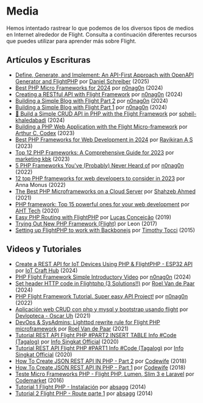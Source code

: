 # Media

Hemos intentado rastrear lo que podemos de los diversos tipos de medios en Internet alrededor de Flight. Consulta a continuación diferentes recursos que puedes utilizar para aprender más sobre Flight.

## Artículos y Escrituras

- [Define, Generate, and Implement: An API-First Approach with OpenAPI Generator and FlightPHP](https://dev.to/danielsc/define-generate-and-implement-an-api-first-approach-with-openapi-generator-and-flightphp-1fb3) por [Daniel Schreiber](https://github.com/daniel-sc) (2025)
- [Best PHP Micro Frameworks for 2024](https://dev.to/n0nag0n/best-php-micro-frameworks-for-2024-19h6) por [n0nag0n](https://github.com/n0nag0n) (2024)
- [Creating a RESTful API with Flight Framework](https://dev.to/n0nag0n/creating-a-restful-api-with-flight-framework-56lj) por [n0nag0n](https://github.com/n0nag0n) (2024)
- [Building a Simple Blog with Flight Part 2](https://dev.to/n0nag0n/building-a-simple-blog-with-flight-part-2-5acb) por [n0nag0n](https://github.com/n0nag0n) (2024)
- [Building a Simple Blog with Flight Part 1](https://dev.to/n0nag0n/building-a-simple-blog-with-flight-part-1-4ap8) por [n0nag0n](https://github.com/n0nag0n) (2024)
- [🚀 Build a Simple CRUD API in PHP with the Flight Framework](https://dev.to/soheilkhaledabadi/build-a-simple-crud-api-in-php-with-the-flight-framework-5fnk) por [soheil-khaledabadi](https://dev.to/soheilkhaledabadi) (2024)
- [Building a PHP Web Application with the Flight Micro-framework](https://reintech.io/blog/building-php-web-application-flight-micro-framework) por [Arthur C. Codex](https://reintech.io/blog/author/arthur-c-codex) (2023)
- [Best PHP Frameworks for Web Development in 2024](https://www.simplilearn.com/tutorials/php-tutorial/php-framework) por [Ravikiran A S](https://www.simplilearn.com/tutorials/php-tutorial/php-framework) (2023)
- [Top 12 PHP Frameworks: A Comprehensive Guide for 2023](https://marketingkbk1.medium.com/top-12-php-frameworks-a-comprehensive-guide-for-2023-73746e49a1dd) por [marketing kbk](https://marketingkbk1.medium.com/) (2023)
- [5 PHP Frameworks You've (Probably) Never Heard of](https://dev.to/n0nag0n/5-php-frameworks-youve-probably-never-heard-of-3jc1) por [n0nag0n](https://github.com/n0nag0n) (2022)
- [12 top PHP frameworks for web developers to consider in 2023](https://raygun.com/blog/top-php-frameworks/) por Anna Monus (2022)
- [The Best PHP Microframeworks on a Cloud Server](https://www.cloudways.com/blog/php-micro-framework/) por [Shahzeb Ahmed](https://www.cloudways.com/blog/author/shahzebahmed/) (2021)
- [PHP framework: Top 15 powerful ones for your web development](https://blog.arrowhitech.com/php-framework-top-15-powerful-ones-for-your-web-development-2020/) por [AHT Tech](https://blog.arrowhitech.com/author/aht-tech/) (2020)
- [Easy PHP Routing with FlightPHP](https://lucasrconceicao.medium.com/easy-php-routing-with-flightphp-344a86a1a449) por [Lucas Conceição](https://lucasrconceicao.medium.com/) (2019)
- [Trying Out New PHP Framework (Flight)](https://scaledimages.com/post/2017-09-20-trying-out-new-php-framework-flight/) por Leon (2017)
- [Setting up FlightPHP to work with Backbonejs](https://timothytocci.com/category/flightphp/) por [Timothy Tocci](https://timothytocci.com/author/timothytocci/) (2015)

## Videos y Tutoriales

- [Create a REST API for IoT Devices Using PHP & FlightPHP - ESP32 API](https://www.youtube.com/watch?v=VpsuaIH0EiU) por [IoT Craft Hub](https://www.youtube.com/@IoTCraftHub) (2024)
- [PHP Flight Framework Simple Introductory Video](https://www.youtube.com/watch?v=VCztp1QLC2c) por [n0nag0n](https://www.youtube.com/@n0nag0n) (2024)
- [Set header HTTP code in Flightphp (3 Solutions!!)](https://www.youtube.com/watch?v=g1i0iy3LqKo) por [Roel Van de Paar](https://www.youtube.com/@RoelVandePaar) (2024)
- [PHP Flight Framework Tutorial. Super easy API Project!](https://www.youtube.com/watch?v=46WVlj1bXH0) por [n0nag0n](https://www.youtube.com/@n0nag0n) (2022)
- [Aplicación web CRUD con php y mysql y bootstrap usando flight](https://www.youtube.com/watch?v=WC7gxan2kHU) por [Devlopteca - Oscar Uh](https://www.youtube.com/@Develoteca) (2021)
- [DevOps & SysAdmins: Lighttpd rewrite rule for Flight PHP microframework](https://www.youtube.com/watch?v=2_CVDbWKpJs) por [Roel Van de Paar](https://www.youtube.com/@RoelVandePaar) (2021)
- [Tutorial REST API Flight PHP #PART2 INSERT TABLE Info #Code (Tagalog)](https://www.youtube.com/watch?v=PpfCZc_j17w) por [Info Singkat Official](https://www.youtube.com/@InfoSingkat) (2020)
- [Tutorial REST API Flight PHP #PART1 Info #Code (Tagalog)](https://www.youtube.com/watch?v=-f1a1wIAbJo) por [Info Singkat Official](https://www.youtube.com/@InfoSingkat) (2020)
- [How To Create JSON REST API IN PHP - Part 2](https://www.youtube.com/watch?v=QmNWvdJ0-Fw) por [Codewife](https://www.youtube.com/@Codewife) (2018)
- [How To Create JSON REST API IN PHP - Part 1](https://www.youtube.com/watch?v=eyzd3orrUMs) por [Codewife](https://www.youtube.com/@Codewife) (2018)
- [Teste Micro Frameworks PHP - Flight PHP, Lumen, Slim 3 e Laravel](https://www.youtube.com/watch?v=QRL1W4ofsqE) por [Codemarket](https://www.youtube.com/@Codemarket) (2016)
- [Tutorial 1 Flight PHP - Instalación](https://www.youtube.com/watch?v=0sfsQfingB8) por [absagg](https://www.youtube.com/@absagg) (2014)
- [Tutorial 2 Flight PHP - Route parte 1](https://www.youtube.com/watch?v=Rgmxy9w1MZI) por [absagg](https://www.youtube.com/@absagg) (2014)